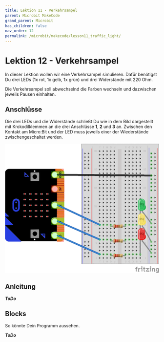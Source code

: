 ```yaml
---
title: Lektion 11 - Verkehrsampel
parent: Microbit MakeCode
grand_parent: Microbit
has_children: false
nav_order: 12
permalink: /microbit/makecode/lesson11_traffic_light/
---
```


# Lektion 12 - Verkehrsampel

In dieser Lektion wollen wir eine Verkehrsampel simulieren. Dafür benötigst Du drei LEDs (1x rot, 1x gelb, 1x grün) und drei Widerstände mit 220 Ohm.

Die Verkehrsampel soll abwechselnd die Farben wechseln und dazwischen jeweils Pausen einhalten.

## Anschlüsse 

Die drei LEDs und die Widerstände schließt Du wie in dem Bild dargestellt mit Krokodilklemmen an die drei Anschlüsse __1__, __2__ und __3__ an. Zwischen den Kontakt am Micro:Bit und der LED muss jeweils einer der Wiederstände zwischengeschaltet werden.

![Verkehrsampel](./wiring.png "Verkehrsampel")

## Anleitung

___ToDo___

## Blocks

So könnte Dein Programm aussehen.

___ToDo___
